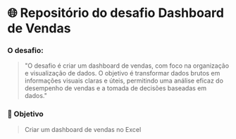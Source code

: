 # 🌐 Repositório do desafio Dashboard de Vendas 
### O desafio:
> "O desafio é criar um dashboard de vendas, com foco na organização e visualização de dados. O objetivo é transformar dados brutos em informações visuais claras e úteis, permitindo uma análise eficaz do desempenho de vendas e a tomada de decisões baseadas em dados."

###  🎯 Objetivo
> Criar um dashboard de vendas no Excel

